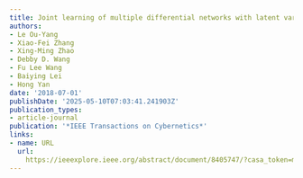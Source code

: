 ```yaml
---
title: Joint learning of multiple differential networks with latent variables
authors:
- Le Ou-Yang
- Xiao-Fei Zhang
- Xing-Ming Zhao
- Debby D. Wang
- Fu Lee Wang
- Baiying Lei
- Hong Yan
date: '2018-07-01'
publishDate: '2025-05-10T07:03:41.241903Z'
publication_types:
- article-journal
publication: '*IEEE Transactions on Cybernetics*'
links:
- name: URL
  url: 
    https://ieeexplore.ieee.org/abstract/document/8405747/?casa_token=mXIxPWR3USkAAAAA:ROsYHQhmoo2fYWaihlCWz77I-faSXKekNxBbbzu0dVUvUxJ6SQoX1IYz275yIyr-ACb4bv7VsTBp
---
```

